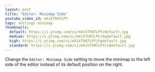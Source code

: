 ```yaml
---
layout: post
title: "Editor: Minimap Side"
youtube_video_id: mXikThN7LPY
tags: settings minimap
thumbnails:
  default: https://i.ytimg.com/vi/mXikThN7LPY/default.jpg
  medium: https://i.ytimg.com/vi/mXikThN7LPY/mqdefault.jpg
  high: https://i.ytimg.com/vi/mXikThN7LPY/hqdefault.jpg
  standard: https://i.ytimg.com/vi/mXikThN7LPY/sddefault.jpg
---
```


Change the `Editor: Minimap Side` setting to move the minimap to the left side of the editor instead of its default position on the right.
